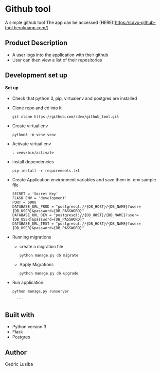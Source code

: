 # Github tool
A simple github tool
The app can be accessed (HERE)[https://cdvx-github-tool.herokuapp.com/]

## Product Description
- A user logs into the application with their github
- User can then view a list of their repositories

## Development set up

#### Set up 

- Check that python 3, pip, virtualenv and postgres are installed

- Clone repo and cd into it
    ```
    git clone https://github.com/cdvx/github_tool.git
    ```
- Create virtual env
    ```
    python3 -m venv venv
    ```
- Activate virtual env
    ```
    . venv/bin/activate
    ```
- Install dependencies
    ```
    pip install -r requirements.txt
    ```
- Create Application environment variables and save them in .env  sample file
    ```
   SECRET = 'Secret Key'
   FLASK_ENV = 'development'
   PORT = 5000
   DATABASE_URL_PROD = "postgresql://{DB_HOST}/{DB_NAME}?user={DB_USER}&password={DB_PASSWORD}"
   DATABASE_URL_DEV = "postgresql://{DB_HOST}/{DB_NAME}?user={DB_USER}&password={DB_PASSWORD}"
   DATABASE_URL_TEST = "postgresql://{DB_HOST}/{DB_NAME}?user={DB_USER}&password={DB_PASSWORD}"

    ```
- Running migrations
    - create a migration file
        ```
        python manage.py db migrate
        ```
    - Apply Migrations
        ```
        python manage.py db upgrade
        ```

- Run application.
    ```
    python manage.py runserver
    ```

        ```
 

## Built with
- Python version  3
- Flask
- Postgres

## Author
Cedric Lusiba
